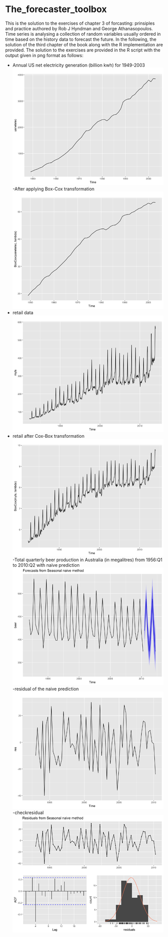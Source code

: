 # The_forecaster_toolbox

This is the solution to the exercises of chapter 3 of forcasting: prinsiples and practice authored by Rob J Hyndman and George Athanasopoulos. Time series is analysing a collection of random variables usually ordered in time based on the history data to forecast the future. In the following, the solution of the third chapter of the book along with the R implementation are provided. The solution to the exercises are provided in the R script with the output given in png format as follows:

- Annual US net electricity generation (billion kwh) for 1949-2003
![GitHub Logo](/usnetelec.png)
-After applying Box-Cox transformation
![GitHub Logo](/usnetelec_after_BoxCox_trans.png)
- retail data
![GitHub Logo](/retail.png)
- retail after Cox-Box transformation
![GitHub Logo](/retail_after_BoxCox.png)
-Total quarterly beer production in Australia (in megalitres) from 1956:Q1 to 2010:Q2 with naive prediction
![GitHub Logo](/beer_pred.png)
-residual of the naive prediction
![GitHub Logo](/res_beer_naive.png)
-checkresidual 
![GitHub Logo](/checkres_beer.png)
